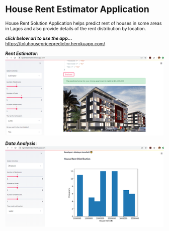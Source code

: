
# House Rent Estimator Application
House Rent Solution Application helps predict rent of houses in some areas in Lagos and also provide details of the rent distribution by location.

**_click below url to use the app..._**<br> 
https://toluhousepricepredictor.herokuapp.com/<br>

**_Rent Estimator_**:<br>
<img src="predictor.png"><br>

**_Data Analysis_**:<br>
<img src="analysis.png"><br>
